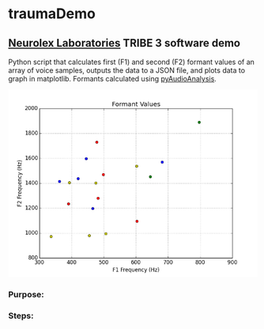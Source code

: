 # traumaDemo
## [Neurolex Laboratories](https://github.com/NeuroLexDiagnostics) TRIBE 3 software demo 
Python script that calculates first (F1) and second (F2) formant values of an array of voice samples, outputs the data to a JSON file, and plots data to graph in matplotlib. 
Formants calculated using [pyAudioAnalysis](https://github.com/tyiannak/pyAudioAnalysis).

![alt text](https://github.com/imABEING/traumaDemo/blob/master/F1_F2_Values.png "Plot")

### Purpose:

### Steps:



